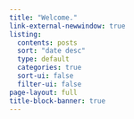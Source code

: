```yaml
---
title: "Welcome."
link-external-newwindow: true
listing:
  contents: posts
  sort: "date desc"
  type: default
  categories: true
  sort-ui: false
  filter-ui: false
page-layout: full
title-block-banner: true
---
```


